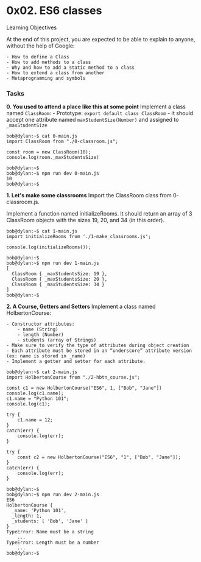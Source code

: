 # 0x02. ES6 classes

Learning Objectives

At the end of this project, you are expected to be able to explain to anyone, without the help of Google:

    - How to define a Class
    - How to add methods to a class
    - Why and how to add a static method to a class
    - How to extend a class from another
    - Metaprogramming and symbols

### Tasks
**0. You used to attend a place like this at some point**
Implement a class named `ClassRoom`:
    - Prototype: `export default class ClassRoom`
    - It should accept one attribute named `maxStudentSize(Number)` and assigned to `_maxStudentSize`
```
bob@dylan:~$ cat 0-main.js
import ClassRoom from "./0-classroom.js";

const room = new ClassRoom(10);
console.log(room._maxStudentsSize)

bob@dylan:~$ 
bob@dylan:~$ npm run dev 0-main.js 
10
bob@dylan:~$
```

**1. Let's make some classrooms**
Import the ClassRoom class from 0-classroom.js.

Implement a function named initializeRooms. It should return an array of 3 ClassRoom objects with the sizes 19, 20, and 34 (in this order).
```
bob@dylan:~$ cat 1-main.js
import initializeRooms from './1-make_classrooms.js';

console.log(initializeRooms());

bob@dylan:~$ 
bob@dylan:~$ npm run dev 1-main.js 
[
  ClassRoom { _maxStudentsSize: 19 },
  ClassRoom { _maxStudentsSize: 20 },
  ClassRoom { _maxStudentsSize: 34 }
]
bob@dylan:~$ 
```

**2. A Course, Getters and Setters**
Implement a class named HolbertonCourse:

    - Constructor attributes:
        - name (String)
        - length (Number)
        - students (array of Strings)
    - Make sure to verify the type of attributes during object creation
    - Each attribute must be stored in an “underscore” attribute version (ex: name is stored in _name)
    - Implement a getter and setter for each attribute.

```
bob@dylan:~$ cat 2-main.js
import HolbertonCourse from "./2-hbtn_course.js";

const c1 = new HolbertonCourse("ES6", 1, ["Bob", "Jane"])
console.log(c1.name);
c1.name = "Python 101";
console.log(c1);

try {
    c1.name = 12;
} 
catch(err) {
    console.log(err);
}

try {
    const c2 = new HolbertonCourse("ES6", "1", ["Bob", "Jane"]);
}
catch(err) {
    console.log(err);
}

bob@dylan:~$ 
bob@dylan:~$ npm run dev 2-main.js 
ES6
HolbertonCourse {
  _name: 'Python 101',
  _length: 1,
  _students: [ 'Bob', 'Jane' ]
}
TypeError: Name must be a string
    ...
TypeError: Length must be a number
    ...
bob@dylan:~$ 
```
